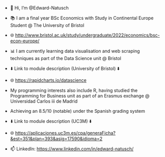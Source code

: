 - 👋 Hi, I’m @Edward-Natusch

- 📚 I am a final year BSc Economics with Study in Continental Europe Student @ The University of Bristol 
- 🌐 http://www.bristol.ac.uk/study/undergraduate/2022/economics/bsc-econ-europe/

- 📊 I am currently learning data visualisation and web scraping techniques as part of the Data Science unit @ Bristol
- ⬇️ Link to module description (University of Bristol) ⬇️
- 🌐 https://rapidcharts.io/datascience

- My programming interests also include R, having studied the Programming for Business unit as part of an Erasmus exchange @ Universidad Carlos iii de Madrid
- Achieving an 8.5/10 (notable) under the Spanish grading system
- ⬇️ Link to module description (UC3M) ⬇️
- 🌐 https://aplicaciones.uc3m.es/cpa/generaFicha?&est=351&plan=393&asig=17590&idioma=2

- 📫 LinkedIn: https://www.linkedin.com/in/edward-natusch/

<!---
Edward-Natusch/Edward-Natusch is a ✨ special ✨ repository because its `README.md` (this file) appears on your GitHub profile.
You can click the Preview link to take a look at your changes.
--->
